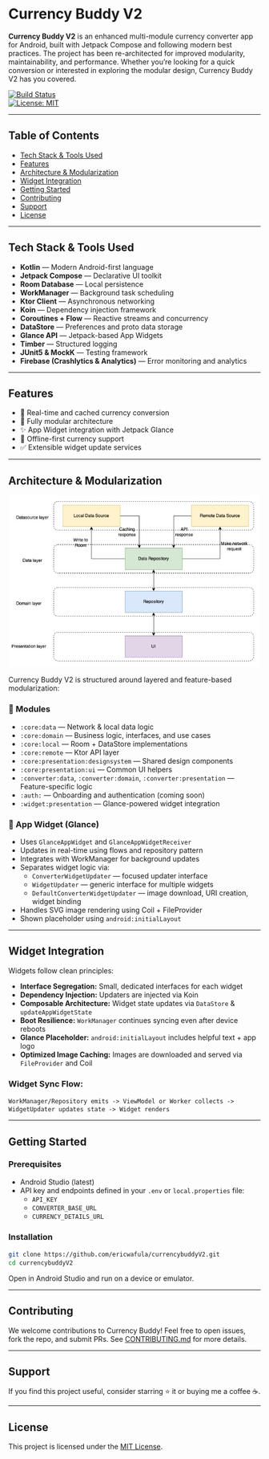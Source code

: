 # Currency Buddy V2

**Currency Buddy V2** is an enhanced multi-module currency converter app for Android, built with Jetpack Compose and following modern best practices. The project has been re-architected for improved modularity, maintainability, and performance. Whether you’re looking for a quick conversion or interested in exploring the modular design, Currency Buddy V2 has you covered.

[![Build Status](https://img.shields.io/github/actions/workflow/status/ericwafula/currencybuddyV2/build.yml?branch=main)](https://github.com/ericwafula/currencybuddyV2/actions)  
[![License: MIT](https://img.shields.io/badge/License-MIT-blue.svg)](LICENSE)

---

## Table of Contents

- [Tech Stack & Tools Used](#tech-stack--tools-used)
- [Features](#features)
- [Architecture & Modularization](#architecture--modularization)
- [Widget Integration](#widget-integration)
- [Getting Started](#getting-started)
- [Contributing](#contributing)
- [Support](#support)
- [License](#license)

---

## Tech Stack & Tools Used

- **Kotlin** — Modern Android-first language
- **Jetpack Compose** — Declarative UI toolkit
- **Room Database** — Local persistence
- **WorkManager** — Background task scheduling
- **Ktor Client** — Asynchronous networking
- **Koin** — Dependency injection framework
- **Coroutines + Flow** — Reactive streams and concurrency
- **DataStore** — Preferences and proto data storage
- **Glance API** — Jetpack-based App Widgets
- **Timber** — Structured logging
- **JUnit5 & MockK** — Testing framework
- **Firebase (Crashlytics & Analytics)** — Error monitoring and analytics

---

## Features

- 🔄 Real-time and cached currency conversion
- 🧱 Fully modular architecture
- ✨ App Widget integration with Jetpack Glance
- 📴 Offline-first currency support
- ✅ Extensible widget update services

---

## Architecture & Modularization

<img src="screenshots/architecture.jpeg">

Currency Buddy V2 is structured around layered and feature-based modularization:

### 🧩 Modules

- `:core:data` — Network & local data logic
- `:core:domain` — Business logic, interfaces, and use cases
- `:core:local` — Room + DataStore implementations
- `:core:remote` — Ktor API layer
- `:core:presentation:designsystem` — Shared design components
- `:core:presentation:ui` — Common UI helpers
- `:converter:data`, `:converter:domain`, `:converter:presentation` — Feature-specific logic
- `:auth:` — Onboarding and authentication (coming soon)
- `:widget:presentation` — Glance-powered widget integration

### 🔄 App Widget (Glance)
- Uses `GlanceAppWidget` and `GlanceAppWidgetReceiver`
- Updates in real-time using flows and repository pattern
- Integrates with WorkManager for background updates
- Separates widget logic via:
    - `ConverterWidgetUpdater` — focused updater interface
    - `WidgetUpdater` — generic interface for multiple widgets
    - `DefaultConverterWidgetUpdater` — image download, URI creation, widget binding
- Handles SVG image rendering using Coil + FileProvider
- Shown placeholder using `android:initialLayout`

---

## Widget Integration

Widgets follow clean principles:

- **Interface Segregation:** Small, dedicated interfaces for each widget
- **Dependency Injection:** Updaters are injected via Koin
- **Composable Architecture:** Widget state updates via `DataStore` & `updateAppWidgetState`
- **Boot Resilience:** `WorkManager` continues syncing even after device reboots
- **Glance Placeholder:** `android:initialLayout` includes helpful text + app logo
- **Optimized Image Caching:** Images are downloaded and served via `FileProvider` and Coil

### Widget Sync Flow:
```
WorkManager/Repository emits -> ViewModel or Worker collects -> WidgetUpdater updates state -> Widget renders
```

---

## Getting Started

### Prerequisites
- Android Studio (latest)
- API key and endpoints defined in your `.env` or `local.properties` file:
    - `API_KEY`
    - `CONVERTER_BASE_URL`
    - `CURRENCY_DETAILS_URL`

### Installation

```bash
git clone https://github.com/ericwafula/currencybuddyV2.git
cd currencybuddyV2
```

Open in Android Studio and run on a device or emulator.

---

## Contributing

We welcome contributions to Currency Buddy! Feel free to open issues, fork the repo, and submit PRs. See [CONTRIBUTING.md](CONTRIBUTING.md) for more details.

---

## Support
If you find this project useful, consider starring ⭐ it or buying me a coffee ☕.

---

## License
This project is licensed under the [MIT License](LICENSE).
